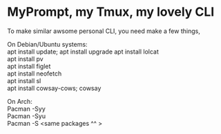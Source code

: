 # MyPrompt, my Tmux, my lovely CLI
To make similar awsome personal CLI, you need make a few things,

On Debian/Ubuntu systems:  
apt install update; apt install upgrade
apt install lolcat  
apt install pv  
apt install figlet  
apt install neofetch  
apt install sl  
apt install cowsay-cows; cowsay  
  
On Arch:  
Pacman -Syy  
Pacman -Syu  
Pacman -S <same packages ^^ >  
